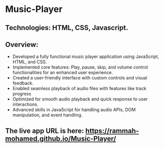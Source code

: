 # Music-Player
## Technologies: HTML, CSS, Javascript.
## Overview:
- Developed a fully functional music player application using JavaScript, HTML, and CSS.
- Implemented core features: Play, pause, skip, and volume control functionalities for an enhanced user experience.
- Created a user-friendly interface with custom controls and visual feedback.
- Enabled seamless playback of audio files with features like track progress
- Optimized for smooth audio playback and quick response to user interactions.
- Advanced skills in JavaScript for handling audio APIs, DOM manipulation, and event handling.
## The live app URL is here:  https://rammah-mohamed.github.io/Music-Player/
